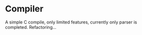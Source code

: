 # Compiler
A simple C compile, only limited features, currently only parser is completed. Refactoring...
